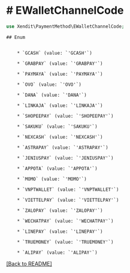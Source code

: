 # # EWalletChannelCode


```php
use Xendit\PaymentMethod\EWalletChannelCode;
```

    ## Enum

    
        * `GCASH` (value: `'GCASH'`)
    
        * `GRABPAY` (value: `'GRABPAY'`)
    
        * `PAYMAYA` (value: `'PAYMAYA'`)
    
        * `OVO` (value: `'OVO'`)
    
        * `DANA` (value: `'DANA'`)
    
        * `LINKAJA` (value: `'LINKAJA'`)
    
        * `SHOPEEPAY` (value: `'SHOPEEPAY'`)
    
        * `SAKUKU` (value: `'SAKUKU'`)
    
        * `NEXCASH` (value: `'NEXCASH'`)
    
        * `ASTRAPAY` (value: `'ASTRAPAY'`)
    
        * `JENIUSPAY` (value: `'JENIUSPAY'`)
    
        * `APPOTA` (value: `'APPOTA'`)
    
        * `MOMO` (value: `'MOMO'`)
    
        * `VNPTWALLET` (value: `'VNPTWALLET'`)
    
        * `VIETTELPAY` (value: `'VIETTELPAY'`)
    
        * `ZALOPAY` (value: `'ZALOPAY'`)
    
        * `WECHATPAY` (value: `'WECHATPAY'`)
    
        * `LINEPAY` (value: `'LINEPAY'`)
    
        * `TRUEMONEY` (value: `'TRUEMONEY'`)
    
        * `ALIPAY` (value: `'ALIPAY'`)
    

[[Back to README]](../../README.md)
